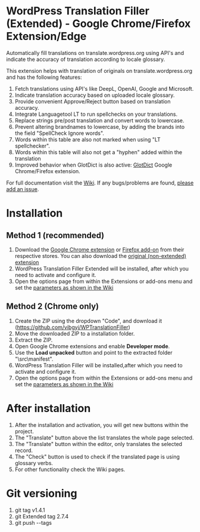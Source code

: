 # WordPress Translation Filler (Extended) - Google Chrome/Firefox Extension/Edge

Automatically fill translations on translate.wordpress.org using API's and indicate the accuracy of translation according to locale glossary.

This extension helps with translation of originals on translate.wordpress.org and has the following features:
1. Fetch translations using API's like DeepL, OpenAI, Google and Microsoft.
2. Indicate translation accuracy based on uploaded locale glossary.
3. Provide convenient Approve/Reject button based on translation accuracy.
4. Integrate Languagetool LT to run spellchecks on your translations.
5. Replace strings pre/post translation and convert words to lowercase.
6. Prevent altering brandnames to lowercase, by adding the brands into the field "SpellCheck Ignore words".
7. Words within this table are also not marked when using "LT spellchecker".
8. Words within this table will also not get a "hyphen" added within the translation
9. Improved behavior when GlotDict is also active: [GlotDict](https://github.com/Mte90/GlotDict) Google Chrome/Firefox extension.

For full documentation visit the [Wiki](https://github.com/vibgyj/WPTranslationFiller/wiki).
If any bugs/problems are found, [please add an issue](https://github.com/vibgyj/WPTranslationFiller/issues/new).

# Installation

## Method 1 (recommended)
1. Download the [Google Chrome extension](https://chromewebstore.google.com/detail/wordpress-translation-fil/fpmjcgmhkbgdkggnkbamibglcpiijhim) or [Firefox add-on](https://addons.mozilla.org/nl/firefox/addon/wp-translation-filler-extended/) from their respective stores. You can also download the [original (non-extended) extension](https://chrome.google.com/webstore/detail/wordpress-translation-fil/jpkhdloebckgcnealfnkpkafpmhkmphj)
2. WordPress Translation Filler Extended will be installed, after which you need to activate and configure it.
3. Open the options page from within the Extensions or add-ons menu and set the [parameters as shown in the Wiki](https://github.com/vibgyj/WPTranslationFiller/wiki/2.-Parameters)

## Method 2 (Chrome only)
1. Create the ZIP using the dropdown "Code", and download it (https://github.com/vibgyj/WPTranslationFiller)
2. Move the downloaded ZIP to a installation folder.
3. Extract the ZIP.
2. Open Google Chrome extensions and enable **Developer mode**.
3. Use the **Load unpacked** button and point to the extracted folder "\src\manifest".
4. WordPress Translation Filler will be installed,after which you need to activate and configure it.
5. Open the options page from within the Extensions or add-ons menu and set the [parameters as shown in the Wiki](https://github.com/vibgyj/WPTranslationFiller/wiki/2.-Parameters)

# After installation
1. After the installation and activation, you will get new buttons within the project.
2. The "Translate" button above the list translates the whole page selected.
3. The "Translate" button within the editor, only translates the selected record.
4. The "Check" button is used to check if the translated page is using glossary verbs.
5. For other functionality check the Wiki pages.

# Git versioning
1. git tag v1.4.1
2. git Extended tag 2.7.4
2. git push --tags
